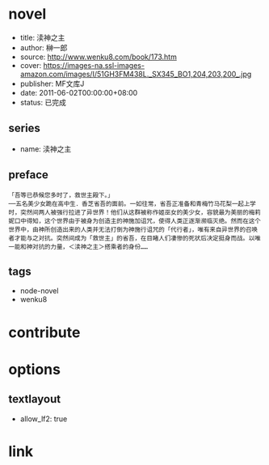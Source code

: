 # novel

- title: 渎神之主
- author: 榊一郎
- source: http://www.wenku8.com/book/173.htm
- cover: https://images-na.ssl-images-amazon.com/images/I/51GH3FM438L._SX345_BO1,204,203,200_.jpg
- publisher: MF文库J
- date: 2011-06-02T00:00:00+08:00
- status: 已完成

## series

- name: 渎神之主

## preface


```
「吾等已恭候您多时了，救世主殿下。」
──五名美少女跪在高中生．香芝省吾的面前。一如往常，省吾正准备和青梅竹马花梨一起上学时，突然间两人被强行拉进了异世界！他们从这群被称作姬巫女的美少女，容貌最为美丽的梅莉妮口中得知，这个世界由于被身为创造主的神施加诅咒，使得人类正逐渐濒临灭绝。然而在这个世界中，由神所创造出来的人类并无法打倒为神施行诅咒的「代行者」，唯有来自异世界的召唤者才能与之对抗。突然间成为「救世主」的省吾，在目睹人们凄惨的死状后决定挺身而战。以唯一能和神对抗的力量，＜渎神之主＞搭乘者的身份……
```

## tags

- node-novel
- wenku8

# contribute


# options

## textlayout

- allow_lf2: true

# link


